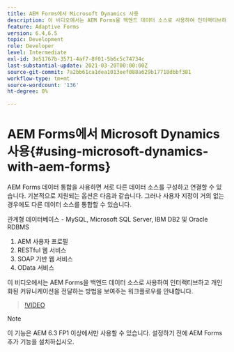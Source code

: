 ```yaml
---
title: AEM Forms에서 Microsoft Dynamics 사용
description: 이 비디오에서는 AEM Forms을 백엔드 데이터 소스로 사용하여 인터랙티브하고 개인화된 커뮤니케이션을 전달하는 방법을 보여주는 워크플로우를 안내합니다.
feature: Adaptive Forms
version: 6.4,6.5
topic: Development
role: Developer
level: Intermediate
exl-id: 3e51767b-3571-4af7-8f01-5b6c5c74734c
last-substantial-update: 2021-03-20T00:00:00Z
source-git-commit: 7a2bb61ca1dea1013eef088a629b17718dbbf381
workflow-type: tm+mt
source-wordcount: '136'
ht-degree: 0%

---
```


# AEM Forms에서 Microsoft Dynamics 사용{#using-microsoft-dynamics-with-aem-forms}

AEM Forms 데이터 통합을 사용하면 서로 다른 데이터 소스를 구성하고 연결할 수 있습니다. 기본적으로 지원되는 옵션은 다음과 같습니다. 그러나 사용자 지정이 거의 없는 경우에도 다른 데이터 소스를 통합할 수 있습니다.

관계형 데이터베이스 - MySQL, Microsoft SQL Server, IBM DB2 및 Oracle RDBMS
1. AEM 사용자 프로필
1. RESTful 웹 서비스
1. SOAP 기반 웹 서비스
1. OData 서비스

이 비디오에서는 AEM Forms을 백엔드 데이터 소스로 사용하여 인터랙티브하고 개인화된 커뮤니케이션을 전달하는 방법을 보여주는 워크플로우를 안내합니다.

>[!VIDEO](https://video.tv.adobe.com/v/20971?quality=9&learn=on)

>[!NOTE]
>
>이 기능은 AEM 6.3 FP1 이상에서만 사용할 수 있습니다. 설정하기 전에 AEM Forms 추가 기능을 설치하십시오.
